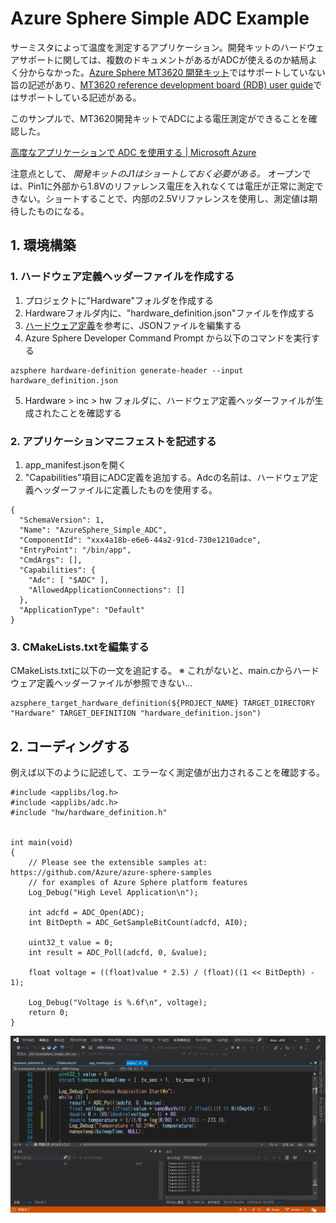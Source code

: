 # Azure Sphere Simple ADC Example
サーミスタによって温度を測定するアプリケーション。開発キットのハードウェアサポートに関しては、複数のドキュメントがあるがADCが使えるのか結局よく分からなかった。[Azure Sphere MT3620 開発キット](https://seeedjp.github.io/Wiki/MT3620/)ではサポートしていない旨の記述があり、[MT3620 reference development board (RDB) user guide](https://docs.microsoft.com/ja-jp/azure-sphere/hardware/mt3620-user-guide)ではサポートしている記述がある。

このサンプルで、MT3620開発キットでADCによる電圧測定ができることを確認した。

[高度なアプリケーションで ADC を使用する | Microsoft Azure](https://docs.microsoft.com/ja-jp/azure-sphere/app-development/adc)

注意点として、 _開発キットのJ1はショートしておく必要がある。_ オープンでは、Pin1に外部から1.8Vのリファレンス電圧を入れなくては電圧が正常に測定できない。ショートすることで、内部の2.5Vリファレンスを使用し、測定値は期待したものになる。

## 1. 環境構築

### 1. ハードウェア定義ヘッダーファイルを作成する
1. プロジェクトに"Hardware"フォルダを作成する
2. Hardwareフォルダ内に、"hardware_definition.json"ファイルを作成する
3. [ハードウェア定義](https://docs.microsoft.com/ja-jp/azure-sphere/hardware/hardware-abstraction)を参考に、JSONファイルを編集する
4. Azure Sphere Developer Command Prompt から以下のコマンドを実行する
```
azsphere hardware-definition generate-header --input hardware_definition.json
```
5. Hardware > inc > hw フォルダに、ハードウェア定義ヘッダーファイルが生成されたことを確認する


### 2. アプリケーションマニフェストを記述する
1. app_manifest.jsonを開く
2. "Capabilities"項目にADC定義を追加する。Adcの名前は、ハードウェア定義ヘッダーファイルに定義したものを使用する。
```
{
  "SchemaVersion": 1,
  "Name": "AzureSphere_Simple_ADC",
  "ComponentId": "xxx4a18b-e6e6-44a2-91cd-730e1210adce",
  "EntryPoint": "/bin/app",
  "CmdArgs": [],
  "Capabilities": {
    "Adc": [ "$ADC" ],
    "AllowedApplicationConnections": []
  },
  "ApplicationType": "Default"
}
```


### 3. CMakeLists.txtを編集する
CMakeLists.txtに以下の一文を追記する。
※ これがないと、main.cからハードウェア定義ヘッダーファイルが参照できない...
```
azsphere_target_hardware_definition(${PROJECT_NAME} TARGET_DIRECTORY "Hardware" TARGET_DEFINITION "hardware_definition.json")
```


## 2. コーディングする
例えば以下のように記述して、エラーなく測定値が出力されることを確認する。
```
#include <applibs/log.h>
#include <applibs/adc.h>
#include "hw/hardware_definition.h"


int main(void)
{
    // Please see the extensible samples at: https://github.com/Azure/azure-sphere-samples
    // for examples of Azure Sphere platform features
    Log_Debug("High Level Application\n");

    int adcfd = ADC_Open(ADC);
    int BitDepth = ADC_GetSampleBitCount(adcfd, AI0);
    
    uint32_t value = 0;
    int result = ADC_Poll(adcfd, 0, &value);

    float voltage = ((float)value * 2.5) / (float)((1 << BitDepth) - 1);

    Log_Debug("Voltage is %.6f\n", voltage);
    return 0;
}
```

<p align="center">
  <img width="800" src="https://github.com/hayatochigi/images/blob/master/Azure%20Sphere%20Example/Azure%20Sphere%20-%20ADC%20Result.png">
</p>

